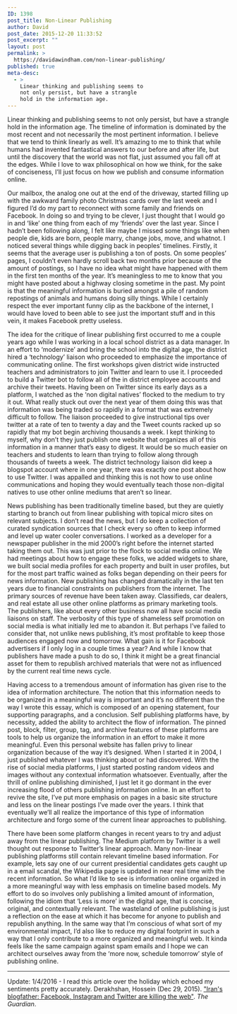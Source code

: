 ```yaml
---
ID: 1398
post_title: Non-Linear Publishing
author: David
post_date: 2015-12-20 11:33:52
post_excerpt: ""
layout: post
permalink: >
  https://davidawindham.com/non-linear-publishing/
published: true
meta-desc:
  - >
    Linear thinking and publishing seems to
    not only persist, but have a strangle
    hold in the information age.
---
```

Linear thinking and publishing seems to not only persist, but have a strangle hold in the information age.  The timeline of information is dominated by the most recent and not necessarily the most pertinent information.  I believe that we tend to think linearly as well. It’s amazing to me to think that while humans had invented fantastical answers to our before and after life, but until the discovery that the world was not flat, just assumed you fall off at the edges. While I love to wax philosophical on how we think, for the sake of conciseness, I’ll just focus on how we publish and consume information online.

Our mailbox, the analog one out at the end of the driveway, started filling up with the awkward family photo Christmas cards over the last week and I figured I’d do my part to reconnect with some family and friends on Facebook.  In doing so and trying to be clever, I just thought that I would go in and ‘like’ one thing from each of my ‘friends’ over the last year. Since I hadn’t been following along, I felt like maybe I missed some things like when people die, kids are born, people marry, change jobs, move, and whatnot.  I noticed several things while digging back in peoples’ timelines. Firstly, it seems that the average user is publishing a ton of posts. On some peoples’ pages, I couldn’t even hardly scroll back two months prior because of the amount of postings, so I have no idea what might have happened with them in the first ten months of the year. It’s meaningless to me to know that you might have posted about a highway closing sometime in the past. My point is that the meaningful information is buried amongst a pile of random repostings of animals and humans doing silly things. While I certainly respect the ever important funny clip as the backbone of the internet, I would have loved to been able to see just the important stuff and in this vein, it makes Facebook pretty useless.    

The idea for the critique of linear publishing first occurred to me a couple years ago while I was working in a local school district as a data manager.  In an effort to ‘modernize’ and bring the school into the digital age, the district hired a ‘technology’ liaison who proceeded to emphasize the importance of communicating online. The first workshops given district wide instructed teachers and administrators to join Twitter and learn to use it. I proceeded to build a Twitter bot to follow all of the in district employee accounts and archive their tweets. Having been on Twitter since its early days as a platform, I watched as the ‘non digital natives’ flocked to the medium to try it out. What really stuck out over the next year of them doing this was that information was being traded so rapidly in a format that was extremely difficult to follow. The liaison proceeded to give instructional tips over twitter at a rate of ten to twenty a day and the Tweet counts racked up so rapidly that my bot begin archiving thousands a week. I kept thinking to myself, why don’t they just publish one website that organizes all of this information in a manner that’s easy to digest. It would be so much easier on teachers and students to learn than trying to follow along through thousands of tweets a week.  The district technology liaison did keep a blogspot account where in one year, there was exactly one post about how to use Twitter. I was appalled and thinking this is not how to use online communications and hoping they would eventually teach those non-digital natives to use other online mediums that aren’t so linear. 

News publishing has been traditionally timeline based, but they are quietly starting to branch out from linear publishing with topical micro sites on relevant subjects. I don’t read the news, but I do keep a collection of curated syndication sources that I check every so often to keep informed and level up water cooler conversations. I worked as a developer for a newspaper publisher in the mid 2000’s right before the internet started taking them out. This was just prior to the flock to social media online. We had meetings about how to engage these folks, we added widgets to share, we built social media profiles for each property and built in user profiles, but for the most part traffic wained as folks began depending on their peers for news information.  New publishing has changed dramatically in the last ten years due to financial constraints on publishers from the internet. The primary sources of revenue have been taken away. Classifieds, car dealers, and real estate all use other online platforms as primary marketing tools.  The publishers, like about every other business now all have social media liaisons on staff.  The verbosity of this type of shameless self promotion on social media is what initially led me to abandon it. But perhaps I’ve failed to consider that, not unlike news publishing, it’s most profitable to keep those audiences engaged now and tomorrow. What gain is it for Facebook advertisers if I only log in a couple times a year? And while I know that publishers have made a push to do so, I think it might be a great financial asset for them to republish archived materials that were not as influenced by the current real time news cycle.  

Having access to a tremendous amount of information has given rise to the idea of information architecture. The notion that this information needs to be organized in a meaningful way is important and it’s no different than the way I wrote this essay, which is composed of an opening statement, four supporting paragraphs, and a conclusion. Self publishing platforms have, by necessity, added the ability to architect the flow of information. The pinned post, block, filter, group, tag, and archive features of these platforms are tools to help us organize the information in an effort to make it more meaningful. Even this personal website has fallen privy to linear organization because of the way it’s designed. When I started it in 2004, I just published whatever I was thinking about or had discovered. With the rise of social media platforms, I just started posting random videos and images without any contextual information whatsoever. Eventually, after the thrill of online publishing diminished, I just let it go dormant in the ever increasing flood of others publishing information online. In an effort to revive the site, I’ve put more emphasis on pages in a basic site structure and less on the linear postings I’ve made over the years. I think that eventually we’ll all realize the importance of this type of information architecture and forgo some of the current linear approaches to publishing. 

There have been some platform changes in recent years to try and adjust away from the linear publishing. The Medium platform by Twitter is a well thought out response to Twitter’s linear approach. Many non-linear publishing platforms still contain relevant timeline based information. For example, lets say one of our current presidential candidates gets caught up in a email scandal, the Wikipedia page is updated in near real time with the recent information.  So what I’d like to see is information online organized in a more meaningful way with less emphasis on timeline based models. My effort to do so involves only publishing a limited amount of information, following the idiom that ‘Less is more’ in the digital age, that is concise, original, and contextually relevant.  The wasteland of online publishing is just a reflection on the ease at which it has become for anyone to publish and republish anything.  In the same way that I’m conscious of what sort of my environmental impact, I’d also like to reduce my digital footprint in such a way that I only contribute to a more organized and meaningful web. It kinda feels like the same campaign against spam emails and I hope we can architect ourselves away from the ‘more now, schedule tomorrow’ style of publishing online.

<hr>
Update: 1/4/2016 - I read this article over the holiday which echoed my sentiments pretty accurately. 
Derakhshan, Hossein (Dec 29, 2015). <a href="http://www.theguardian.com/technology/2015/dec/29/irans-blogfather-facebook-instagram-and-twitter-are-killing-the-web" target="_blank">"Iran's blogfather: Facebook, Instagram and Twitter are killing the web"</a>. <i>The Guardian</i>.
